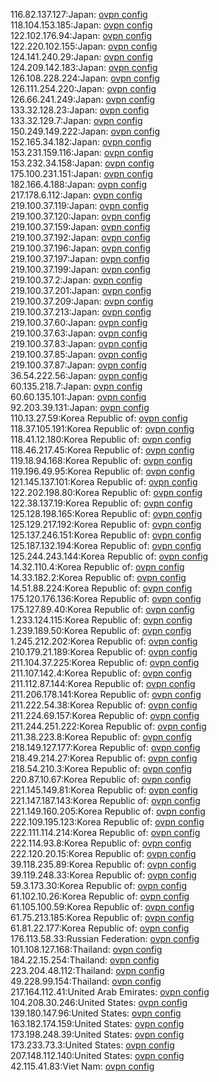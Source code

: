 116.82.137.127:Japan: [ovpn config](vpn/116_82_137_127.ovpn)  
118.104.153.185:Japan: [ovpn config](vpn/118_104_153_185.ovpn)  
122.102.176.94:Japan: [ovpn config](vpn/122_102_176_94.ovpn)  
122.220.102.155:Japan: [ovpn config](vpn/122_220_102_155.ovpn)  
124.141.240.29:Japan: [ovpn config](vpn/124_141_240_29.ovpn)  
124.209.142.183:Japan: [ovpn config](vpn/124_209_142_183.ovpn)  
126.108.228.224:Japan: [ovpn config](vpn/126_108_228_224.ovpn)  
126.111.254.220:Japan: [ovpn config](vpn/126_111_254_220.ovpn)  
126.66.241.249:Japan: [ovpn config](vpn/126_66_241_249.ovpn)  
133.32.128.23:Japan: [ovpn config](vpn/133_32_128_23.ovpn)  
133.32.129.7:Japan: [ovpn config](vpn/133_32_129_7.ovpn)  
150.249.149.222:Japan: [ovpn config](vpn/150_249_149_222.ovpn)  
152.165.34.182:Japan: [ovpn config](vpn/152_165_34_182.ovpn)  
153.231.159.116:Japan: [ovpn config](vpn/153_231_159_116.ovpn)  
153.232.34.158:Japan: [ovpn config](vpn/153_232_34_158.ovpn)  
175.100.231.151:Japan: [ovpn config](vpn/175_100_231_151.ovpn)  
182.166.4.188:Japan: [ovpn config](vpn/182_166_4_188.ovpn)  
217.178.6.112:Japan: [ovpn config](vpn/217_178_6_112.ovpn)  
219.100.37.119:Japan: [ovpn config](vpn/219_100_37_119.ovpn)  
219.100.37.120:Japan: [ovpn config](vpn/219_100_37_120.ovpn)  
219.100.37.159:Japan: [ovpn config](vpn/219_100_37_159.ovpn)  
219.100.37.192:Japan: [ovpn config](vpn/219_100_37_192.ovpn)  
219.100.37.196:Japan: [ovpn config](vpn/219_100_37_196.ovpn)  
219.100.37.197:Japan: [ovpn config](vpn/219_100_37_197.ovpn)  
219.100.37.199:Japan: [ovpn config](vpn/219_100_37_199.ovpn)  
219.100.37.2:Japan: [ovpn config](vpn/219_100_37_2.ovpn)  
219.100.37.201:Japan: [ovpn config](vpn/219_100_37_201.ovpn)  
219.100.37.209:Japan: [ovpn config](vpn/219_100_37_209.ovpn)  
219.100.37.213:Japan: [ovpn config](vpn/219_100_37_213.ovpn)  
219.100.37.60:Japan: [ovpn config](vpn/219_100_37_60.ovpn)  
219.100.37.63:Japan: [ovpn config](vpn/219_100_37_63.ovpn)  
219.100.37.83:Japan: [ovpn config](vpn/219_100_37_83.ovpn)  
219.100.37.85:Japan: [ovpn config](vpn/219_100_37_85.ovpn)  
219.100.37.87:Japan: [ovpn config](vpn/219_100_37_87.ovpn)  
36.54.222.56:Japan: [ovpn config](vpn/36_54_222_56.ovpn)  
60.135.218.7:Japan: [ovpn config](vpn/60_135_218_7.ovpn)  
60.60.135.101:Japan: [ovpn config](vpn/60_60_135_101.ovpn)  
92.203.39.131:Japan: [ovpn config](vpn/92_203_39_131.ovpn)  
110.13.27.59:Korea Republic of: [ovpn config](vpn/110_13_27_59.ovpn)  
118.37.105.191:Korea Republic of: [ovpn config](vpn/118_37_105_191.ovpn)  
118.41.12.180:Korea Republic of: [ovpn config](vpn/118_41_12_180.ovpn)  
118.46.217.45:Korea Republic of: [ovpn config](vpn/118_46_217_45.ovpn)  
119.18.94.168:Korea Republic of: [ovpn config](vpn/119_18_94_168.ovpn)  
119.196.49.95:Korea Republic of: [ovpn config](vpn/119_196_49_95.ovpn)  
121.145.137.101:Korea Republic of: [ovpn config](vpn/121_145_137_101.ovpn)  
122.202.198.80:Korea Republic of: [ovpn config](vpn/122_202_198_80.ovpn)  
122.38.137.19:Korea Republic of: [ovpn config](vpn/122_38_137_19.ovpn)  
125.128.198.165:Korea Republic of: [ovpn config](vpn/125_128_198_165.ovpn)  
125.129.217.192:Korea Republic of: [ovpn config](vpn/125_129_217_192.ovpn)  
125.137.246.151:Korea Republic of: [ovpn config](vpn/125_137_246_151.ovpn)  
125.187.132.194:Korea Republic of: [ovpn config](vpn/125_187_132_194.ovpn)  
125.244.243.144:Korea Republic of: [ovpn config](vpn/125_244_243_144.ovpn)  
14.32.110.4:Korea Republic of: [ovpn config](vpn/14_32_110_4.ovpn)  
14.33.182.2:Korea Republic of: [ovpn config](vpn/14_33_182_2.ovpn)  
14.51.88.224:Korea Republic of: [ovpn config](vpn/14_51_88_224.ovpn)  
175.120.176.136:Korea Republic of: [ovpn config](vpn/175_120_176_136.ovpn)  
175.127.89.40:Korea Republic of: [ovpn config](vpn/175_127_89_40.ovpn)  
1.233.124.115:Korea Republic of: [ovpn config](vpn/1_233_124_115.ovpn)  
1.239.189.50:Korea Republic of: [ovpn config](vpn/1_239_189_50.ovpn)  
1.245.212.202:Korea Republic of: [ovpn config](vpn/1_245_212_202.ovpn)  
210.179.21.189:Korea Republic of: [ovpn config](vpn/210_179_21_189.ovpn)  
211.104.37.225:Korea Republic of: [ovpn config](vpn/211_104_37_225.ovpn)  
211.107.142.4:Korea Republic of: [ovpn config](vpn/211_107_142_4.ovpn)  
211.112.87.144:Korea Republic of: [ovpn config](vpn/211_112_87_144.ovpn)  
211.206.178.141:Korea Republic of: [ovpn config](vpn/211_206_178_141.ovpn)  
211.222.54.38:Korea Republic of: [ovpn config](vpn/211_222_54_38.ovpn)  
211.224.69.157:Korea Republic of: [ovpn config](vpn/211_224_69_157.ovpn)  
211.244.251.222:Korea Republic of: [ovpn config](vpn/211_244_251_222.ovpn)  
211.38.223.8:Korea Republic of: [ovpn config](vpn/211_38_223_8.ovpn)  
218.149.127.177:Korea Republic of: [ovpn config](vpn/218_149_127_177.ovpn)  
218.49.214.27:Korea Republic of: [ovpn config](vpn/218_49_214_27.ovpn)  
218.54.210.3:Korea Republic of: [ovpn config](vpn/218_54_210_3.ovpn)  
220.87.10.67:Korea Republic of: [ovpn config](vpn/220_87_10_67.ovpn)  
221.145.149.81:Korea Republic of: [ovpn config](vpn/221_145_149_81.ovpn)  
221.147.187.143:Korea Republic of: [ovpn config](vpn/221_147_187_143.ovpn)  
221.149.160.205:Korea Republic of: [ovpn config](vpn/221_149_160_205.ovpn)  
222.109.195.123:Korea Republic of: [ovpn config](vpn/222_109_195_123.ovpn)  
222.111.114.214:Korea Republic of: [ovpn config](vpn/222_111_114_214.ovpn)  
222.114.93.8:Korea Republic of: [ovpn config](vpn/222_114_93_8.ovpn)  
222.120.20.15:Korea Republic of: [ovpn config](vpn/222_120_20_15.ovpn)  
39.118.235.89:Korea Republic of: [ovpn config](vpn/39_118_235_89.ovpn)  
39.119.248.33:Korea Republic of: [ovpn config](vpn/39_119_248_33.ovpn)  
59.3.173.30:Korea Republic of: [ovpn config](vpn/59_3_173_30.ovpn)  
61.102.10.26:Korea Republic of: [ovpn config](vpn/61_102_10_26.ovpn)  
61.105.100.59:Korea Republic of: [ovpn config](vpn/61_105_100_59.ovpn)  
61.75.213.185:Korea Republic of: [ovpn config](vpn/61_75_213_185.ovpn)  
61.81.22.177:Korea Republic of: [ovpn config](vpn/61_81_22_177.ovpn)  
176.113.58.33:Russian Federation: [ovpn config](vpn/176_113_58_33.ovpn)  
101.108.127.168:Thailand: [ovpn config](vpn/101_108_127_168.ovpn)  
184.22.15.254:Thailand: [ovpn config](vpn/184_22_15_254.ovpn)  
223.204.48.112:Thailand: [ovpn config](vpn/223_204_48_112.ovpn)  
49.228.99.154:Thailand: [ovpn config](vpn/49_228_99_154.ovpn)  
217.164.112.41:United Arab Emirates: [ovpn config](vpn/217_164_112_41.ovpn)  
104.208.30.246:United States: [ovpn config](vpn/104_208_30_246.ovpn)  
139.180.147.96:United States: [ovpn config](vpn/139_180_147_96.ovpn)  
163.182.174.159:United States: [ovpn config](vpn/163_182_174_159.ovpn)  
173.198.248.39:United States: [ovpn config](vpn/173_198_248_39.ovpn)  
173.233.73.3:United States: [ovpn config](vpn/173_233_73_3.ovpn)  
207.148.112.140:United States: [ovpn config](vpn/207_148_112_140.ovpn)  
42.115.41.83:Viet Nam: [ovpn config](vpn/42_115_41_83.ovpn)  
